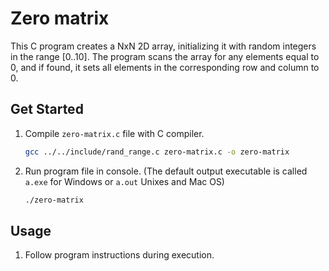 # Zero matrix

This C program creates a NxN 2D array, initializing it with random integers in the range [0..10]. The program scans the array for any elements equal to 0, and if found, it sets all elements in the corresponding row and column to 0.

## Get Started

1. Compile `zero-matrix.c` file with C compiler.
   ```sh
   gcc ../../include/rand_range.c zero-matrix.c -o zero-matrix
   ```
2. Run program file in console. (The default output executable is called `a.exe` for Windows or `a.out` Unixes and Mac OS)
   ```sh
   ./zero-matrix
   ```

## Usage

1. Follow program instructions during execution.

